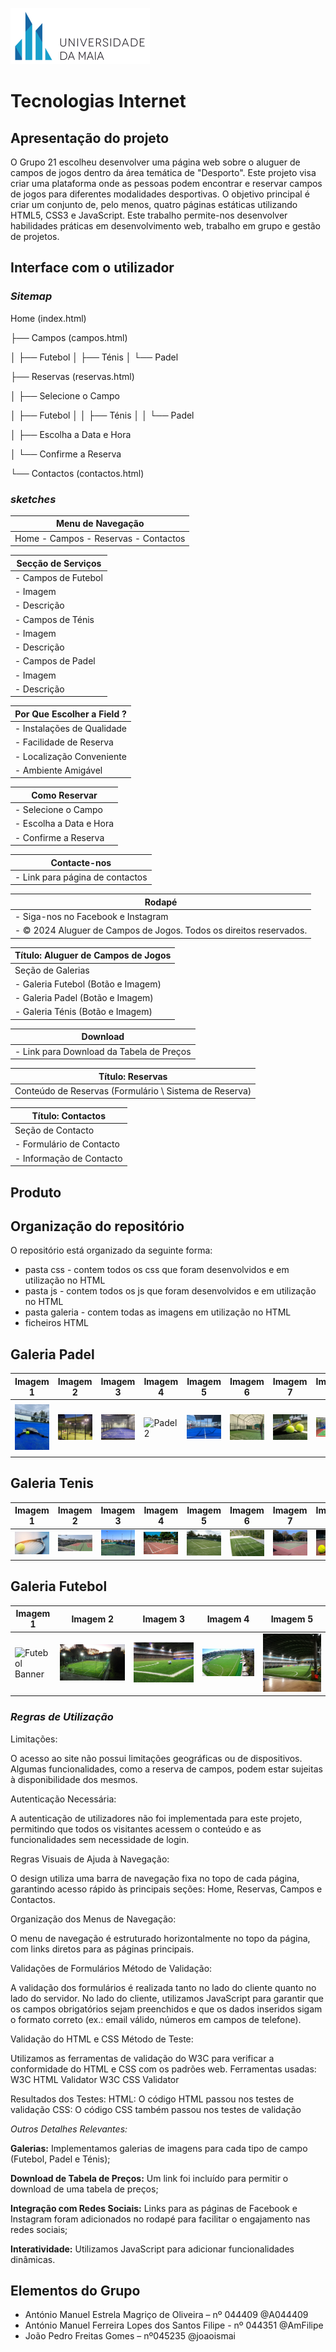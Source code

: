 
![N|Solid](/galeria/umaia.png)

# **Tecnologias Internet**
## Apresentação do projeto

O Grupo 21 escolheu desenvolver uma página web sobre o aluguer de campos de jogos dentro da área temática de "Desporto". Este projeto visa criar uma plataforma onde as pessoas podem encontrar e reservar campos de jogos para diferentes modalidades desportivas. O objetivo principal é criar um conjunto de, pelo menos, quatro páginas estáticas utilizando HTML5, CSS3 e JavaScript. Este trabalho permite-nos desenvolver habilidades práticas em desenvolvimento web, trabalho em grupo e gestão de projetos.

## Interface com o utilizador
### *Sitemap*
Home (index.html)


├── Campos (campos.html)

│   ├── Futebol
│   ├── Ténis
│   └── Padel


├── Reservas (reservas.html)

│  ├── Selecione o Campo

   │   ├── Futebol
│  │   ├── Ténis
│  │   └── Padel

│  ├── Escolha a Data e Hora

│  └── Confirme a Reserva


└── Contactos (contactos.html)


### *sketches*


|          Menu de Navegação                     |
|-----------------------------------------------------|
| Home - Campos - Reservas - Contactos        |



|          Secção de Serviços                   |
|-----------------------------------------------------|
| - Campos de Futebol                                 |
|   - Imagem                                          |
|   - Descrição                                       |
| - Campos de Ténis                                   |
|   - Imagem                                          |
|   - Descrição                                       |
| - Campos de Padel                                   |
|   - Imagem                                          |
|   - Descrição                                       |

|           Por Que Escolher a Field ?                 |
|-----------------------------------------------------|
| - Instalações de Qualidade                          |
| - Facilidade de Reserva                             |
| - Localização Conveniente                           |
| - Ambiente Amigável                                 |

|           Como Reservar                |
|-----------------------------------------------------|
| - Selecione o Campo                                 |
| - Escolha a Data e Hora                             |
| - Confirme a Reserva                                |

|           Contacte-nos               |
|-----------------------------------------------------|
| - Link para página de contactos                     |

|           Rodapé               |
|-----------------------------------------------------|
| - Siga-nos no Facebook e Instagram                  |
| - &copy; 2024 Aluguer de Campos de Jogos. Todos os direitos reservados. |

Título: Aluguer de Campos de Jogos                  |
|-----------------------------------------------------|
| Seção de Galerias                                   |
| - Galeria Futebol (Botão e Imagem)                  |
| - Galeria Padel (Botão e Imagem)                    |
| - Galeria Ténis (Botão e Imagem)                    |

Download           |
|-----------------------------------------------------|
| - Link para Download da Tabela de Preços            |

Título: Reservas                                    |
|-----------------------------------------------------|
| Conteúdo de Reservas (Formulário \ Sistema de Reserva) |

Título: Contactos                                   |
|-----------------------------------------------------|
| Seção de Contacto                                   |
| - Formulário de Contacto                            |
| - Informação de Contacto                            |

## Produto

## Organização do repositório
O repositório está organizado da seguinte forma:

- pasta css - contem todos os css que foram desenvolvidos e em utilização no HTML
- pasta js - contem todos os js que foram desenvolvidos e em utilização no HTML
- pasta galeria - contem todas as imagens em utilização no HTML
- ficheiros HTML

## Galeria Padel

| Imagem 1 | Imagem 2 | Imagem 3 | Imagem 4 | Imagem 5 | Imagem 6 | Imagem 7 | Imagem 8 | Imagem 9 | Imagem 10 |
| -------- | -------- | -------- | -------- | -------- | -------- | -------- | -------- | -------- | -------- |
| ![Padel Banner](/galeria/padel_banner.jpg) | ![Padel](/galeria/padel.jpg) |![Padel 1](/galeria/padel1.jpg) | ![Padel 2](/galeria/padel2.jpeg) |![Padel 3](/galeria/padel3.jpeg) |![Padel 4](/galeria/padel4.jpg) |![Padel 5](/galeria/padel5.jpg) |![Padel 6](/galeria/padel6.jpeg) |![Padel 7](/galeria/padel7.jpg) |![Padel 8](/galeria/padel8.jpg) |

## Galeria Tenis

| Imagem 1 | Imagem 2 | Imagem 3 | Imagem 4 | Imagem 5 | Imagem 6 | Imagem 7 | Imagem 8 | Imagem 9 | Imagem 10 |
| -------- | -------- | -------- | -------- | -------- | -------- | -------- | -------- | -------- | -------- |
| ![Tenis Banner](/galeria/tenis_banner.jpg) | ![Tenis](/galeria/tenis.jpg) |![Tenis 1](/galeria/tenis1.jpg) | ![Tenis 2](/galeria/tenis2.jpg) |![Tenis 3](/galeria/tenis3.jpeg) |![Tenis 4](/galeria/tenis4.jpg) |![Tenis 5](/galeria/tenis5.jpg) |![Tenis 6](/galeria/tenis6.jpg) |![Tenis 7](/galeria/tenis7.jpg) |![Tenis 8](/galeria/tenis8.jpg) |

## Galeria Futebol

| Imagem 1 | Imagem 2 | Imagem 3 | Imagem 4 | Imagem 5 |
| -------- | -------- | -------- | -------- | -------- |
| ![Futebol Banner](https://www.porto.pt/_next/image?url=https%3A%2F%2Fmedia.porto.pt%2Foriginal_images%2Fmno_campo_jogos_parque_cidade_07.jpg&w=1460&q=85) | ![Futebol](/galeria/courts_1838_1554984559.jpg) |![Futebol 1](/galeria/large_14633358_1199378666775348_6425216611299065351_o.jpg) | ![Futebol 2](/galeria/campaign1.jpg) |![Futebol 3](/galeria/2019-11-07.jpg) |

### *Regras de Utilização*
Limitações:

O acesso ao site não possui limitações geográficas ou de dispositivos.
Algumas funcionalidades, como a reserva de campos, podem estar sujeitas à disponibilidade dos mesmos.

Autenticação Necessária:

A autenticação de utilizadores não foi implementada para este projeto, permitindo que todos os visitantes acessem o conteúdo e as funcionalidades sem necessidade de login.

Regras Visuais de Ajuda à Navegação:

O design utiliza uma barra de navegação fixa no topo de cada página, garantindo acesso rápido às principais seções: Home, Reservas, Campos e Contactos.

Organização dos Menus de Navegação:

O menu de navegação é estruturado horizontalmente no topo da página, com links diretos para as páginas principais.

Validações de Formulários
Método de Validação:

A validação dos formulários é realizada tanto no lado do cliente quanto no lado do servidor. No lado do cliente, utilizamos JavaScript para garantir que os campos obrigatórios sejam preenchidos e que os dados inseridos sigam o formato correto (ex.: email válido, números em campos de telefone).

Validação do HTML e CSS
Método de Teste:

Utilizamos as ferramentas de validação do W3C para verificar a conformidade do HTML e CSS com os padrões web.
Ferramentas usadas:
W3C HTML Validator
W3C CSS Validator

Resultados dos Testes:
HTML: O código HTML passou nos testes de validação 
CSS: O código CSS também passou nos testes de validação

*Outros Detalhes Relevantes:*

**Galerias:** Implementamos galerias de imagens para cada tipo de campo (Futebol, Padel e Ténis);

**Download de Tabela de Preços:** Um link foi incluído para permitir o download de uma tabela de preços;

**Integração com Redes Sociais:** Links para as páginas de Facebook e Instagram foram adicionados no rodapé para facilitar o engajamento nas redes sociais;

**Interatividade:** Utilizamos JavaScript para adicionar funcionalidades dinâmicas.

## Elementos do Grupo
- António Manuel Estrela Magriço de Oliveira – nº 044409 @A044409
- António Manuel Ferreira Lopes dos Santos Filipe - nº 044351 @AmFilipe
- João Pedro Freitas Gomes – nº045235 @joaoismai
